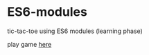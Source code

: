 # ES6-modules
tic-tac-toe using ES6 modules (learning phase)

play game [here](https://dullat.github.io/ES6-modules/dist/index.html)
